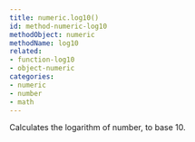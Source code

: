 ```yaml
---
title: numeric.log10()
id: method-numeric-log10
methodObject: numeric
methodName: log10
related:
- function-log10
- object-numeric
categories:
- numeric
- number
- math
---
```


Calculates the logarithm of number, to base 10.